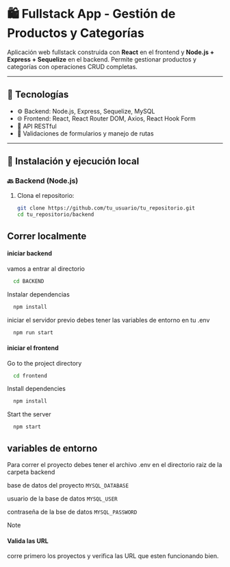 # 🛍️ Fullstack App - Gestión de Productos y Categorías

Aplicación web fullstack construida con **React** en el frontend y **Node.js + Express + Sequelize** en el backend. Permite gestionar productos y categorías con operaciones CRUD completas.

---

## 🔧 Tecnologías

- ⚙️ Backend: Node.js, Express, Sequelize, MySQL
- 🌐 Frontend: React, React Router DOM, Axios, React Hook Form
- 🔁 API RESTful
- 🎨 Validaciones de formularios y manejo de rutas

---

## 🚀 Instalación y ejecución local

### 🔙 Backend (Node.js)

1. Clona el repositorio:

   ```bash
   git clone https://github.com/tu_usuario/tu_repositorio.git
   cd tu_repositorio/backend


## Correr localmente

#### iniciar backend

vamos a entrar al directorio

```bash
  cd BACKEND
```

Instalar dependencias

```bash
  npm install
```

iniciar el servidor previo debes tener las variables de entorno en tu .env

```bash
  npm run start
```

#### iniciar el frontend

Go to the project directory

```bash
  cd frontend
```

Install dependencies

```bash
  npm install
```

Start the server

```bash
  npm start
```


## variables de entorno

Para correr el proyecto debes tener el archivo .env en el directorio raiz de la carpeta backend

base de datos del proyecto
`MYSQL_DATABASE`

usuario de la base de datos
`MYSQL_USER`


contraseña de la bse de datos
`MYSQL_PASSWORD`


>[!Note]
>#### Valida las URL
>corre primero los proyectos y verifica las URL que esten funcionando bien.

